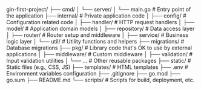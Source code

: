 gin-first-project/
├── cmd/
│   └── server/
│       └── main.go             # Entry point of the application
├── internal/                   # Private application code
│   ├── config/                 # Configuration related code
│   ├── handler/                # HTTP request handlers
│   ├── model/                  # Application domain models
│   ├── repository/             # Data access layer
│   ├── router/                 # Router setup and middleware
│   ├── service/                # Business logic layer
│   └── util/                   # Utility functions and helpers
├── migrations/                 # Database migrations
├── pkg/                         # Library code that's OK to use by external applications
│   ├── middleware/             # Custom middleware
│   ├── validation/             # Input validation utilities
│   └── ...                     # Other reusable packages
├── static/                      # Static files (e.g., CSS, JS)
├── templates/                   # HTML templates
├── .env                         # Environment variables configuration
├── .gitignore
├── go.mod
├── go.sum
├── README.md
└── scripts/                     # Scripts for build, deployment, etc.